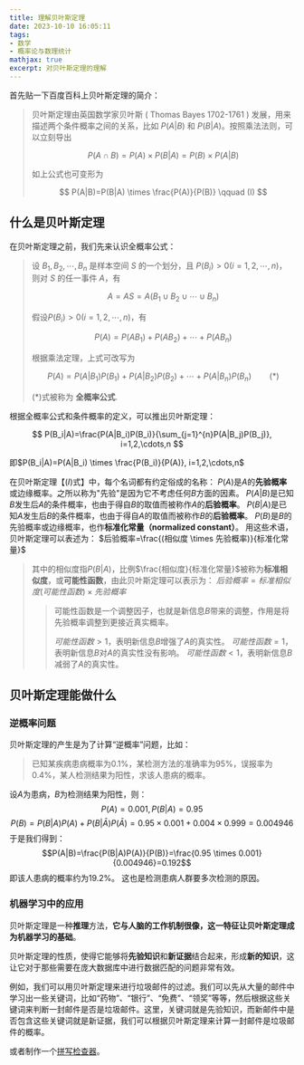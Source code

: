 ```yaml
---
title: 理解贝叶斯定理
date: 2023-10-10 16:05:11
tags:
- 数学
- 概率论与数理统计
mathjax: true
excerpt: 对贝叶斯定理的理解
---
```


首先贴一下百度百科上贝叶斯定理的简介：

> 贝叶斯定理由英国数学家贝叶斯 ( Thomas Bayes 1702-1761 ) 发展，用来描述两个条件概率之间的关系，比如 $P(A|B)$ 和 $P(B|A)$。按照乘法法则，可以立刻导出
>
> $$
> P(A \cap B) = P(A) \times P(B|A)=P(B) \times P(A|B)
> $$
>
> 如上公式也可变形为
>
> $$
> P(A|B)=P(B|A) \times \frac{P(A)}{P(B)} \qquad (I)
> $$

## 什么是贝叶斯定理

在贝叶斯定理之前，我们先来认识全概率公式：

> 设 $B_1,B_2,\cdots,B_n$ 是样本空间 $S$ 的一个划分，且 $P(B_i)>0(i=1,2,\cdots,n)$，则对 $S$ 的任一事件 $A$，有
>
> $$
> A=AS=A(B_1 \cup B_2 \cup \cdots \cup B_n)
> $$
>
> 假设$P(B_i)>0(i=1,2,\cdots,n)$，有
>
> $$
> P(A)=P(AB_1)+P(AB_2)+\cdots+P(AB_n)
> $$
>
> 根据乘法定理，上式可改写为
>
> $$
> P(A)=P(A|B_1)P(B_1)+P(A|B_2)P(B_2)+\cdots+P(A|B_n)P(B_n)\qquad(*)
> $$
>
> $(*)$式被称为 **全概率公式**.

根据全概率公式和条件概率的定义，可以推出贝叶斯定理：

$$
P(B_i|A)=\frac{P(A|B_i)P(B_i)}{\sum_{j=1}^{n}P(A|B_j)P(B_j)}, i=1,2,\cdots,n
$$

即$P(B_i|A)=P(A|B_i) \times \frac{P(B_i)}{P(A)}, i=1,2,\cdots,n$

在贝叶斯定理【$(I)$式】中，每个名词都有约定俗成的名称：
$P(A)$是$A$的**先验概率**或边缘概率。之所以称为"先验"是因为它不考虑任何$B$方面的因素。
$P(A|B)$是已知$B$发生后$A$的条件概率，也由于得自$B$的取值而被称作$A$的**后验概率**。
$P(B|A)$是已知$A$发生后$B$的条件概率，也由于得自$A$的取值而被称作$B$的**后验概率**。
$P(B)$是$B$的先验概率或边缘概率，也作**标准化常量（normalized constant）**。 
用这些术语，贝叶斯定理可以表述为：
$后验概率=\frac{(相似度 \times 先验概率)}{标准化常量}$
> 其中的相似度指$P(B|A)$，比例$\frac{相似度}{标准化常量}$被称为**标准相似度**，或**可能性函数**，由此贝叶斯定理可以表示为：
> $后验概率=标准相似度(可能性函数) \times 先验概率$
>
>> 可能性函数是一个调整因子，也就是新信息$B$带来的调整，作用是将先验概率调整到更接近真实概率。
>> 
>> $可能性函数>1$，表明新信息$B$增强了$A$的真实性。
>> $可能性函数=1$，表明新信息$B$对$A$的真实性没有影响。
>> $可能性函数<1$，表明新信息$B$减弱了$A$的真实性。

## 贝叶斯定理能做什么

### 逆概率问题

贝叶斯定理的产生是为了计算“逆概率”问题，比如：
> 已知某疾病患病概率为$0.1\%$，某检测方法的准确率为$95\%$，误报率为$0.4\%$，某人检测结果为阳性，求该人患病的概率。

设$A$为患病，$B$为检测结果为阳性，则：
$$P(A)=0.001,P(B|A)=0.95$$
$$P(B)=P(B|A)P(A)+P(B|\bar{A})P(\bar{A})=0.95 \times 0.001 + 0.004 \times 0.999=0.004946$$
于是我们得到：
$$P(A|B)=\frac{P(B|A)P(A)}{P(B)}=\frac{0.95 \times 0.001}{0.004946}=0.192$$
即该人患病的概率约为$19.2\%$。 
这也是检测患病人群要多次检测的原因。

### 机器学习中的应用

贝叶斯定理是一种**推理**方法，**它与人脑的工作机制很像，这一特征让贝叶斯定理成为机器学习的基础**。

贝叶斯定理的性质，使得它能够将**先验知识**和**新证据**结合起来，形成**新的知识**，这让它对于那些需要在庞大数据库中进行数据匹配的问题非常有效。

例如，我们可以用贝叶斯定理来进行垃圾邮件的过滤。我们可以先从大量的邮件中学习出一些关键词，比如“药物”、“银行”、“免费”、“领奖”等等，然后根据这些关键词来判断一封邮件是否是垃圾邮件。这里，关键词就是先验知识，而新邮件中是否包含这些关键词就是新证据，我们可以根据贝叶斯定理来计算一封邮件是垃圾邮件的概率。

或者制作一个[拼写检查器](http://norvig.com/spell-correct.html)。